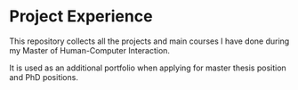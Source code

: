 # Project Experience
This repository collects all the projects and main courses I have done during my Master of Human-Computer Interaction.

It is used as an additional portfolio when applying for master thesis position and PhD positions.
